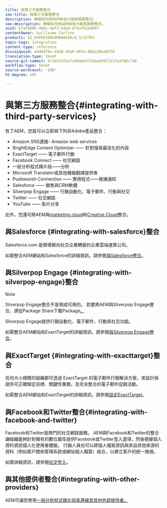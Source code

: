 ```yaml
---
title: 與第三方服務整合
seo-title: 與第三方服務整合
description: 瞭解如何將AEM與協力廠商服務整合。
seo-description: 瞭解如何將AEM與協力廠商服務整合。
uuid: bfafd00b-46bc-4af2-b3e8-874afb1ed697
contentOwner: Guillaume Carlino
products: SG_EXPERIENCEMANAGER/6.5/SITES
topic-tags: integration
content-type: reference
discoiquuid: e0d6478a-4420-46a6-96fe-082a30ee82f0
translation-type: tm+mt
source-git-commit: 471b57a52efc849eb57201e6397221fa4f88c746
workflow-type: tm+mt
source-wordcount: '339'
ht-degree: 10%

---
```



# 與第三方服務整合{#integrating-with-third-party-services}

有了AEM，您就可以立即與下列非Adobe產品整合：

* Amazon SNS連接- Amazon web services
* BrightEdge Content Optimizer —— 針對搜尋最佳化的內容
* ExactTarget —— 電子郵件行銷
* Facebook Connect —— 社交網路
* 一般分析程式碼片段——分析
* Microsoft Translator或其他機器翻譯提供者
* Pushwoosh Connection —— 應用程式——推播通知
* Salesforce —— 銷售與CRM軟體
* Silverpop Engage —— 行銷自動化、電子郵件、行動與社交
* Twitter —— 社交網路
* YouTube —— 影片分享

此外，您還可將AEM與[marketing cloud](/help/sites-administering/marketing-cloud.md)和[Creative Cloud](/help/assets/aem-cc-folder-sharing-best-practices.md)整合。

## 與Salesforce {#integrating-with-salesforce}整合

Salesforce.com 是領導朝向社交企業轉變的企業雲端運算公司。

如需整合AEM網站和Salesforce的詳細資訊，請參閱[與Salesforce整合](/help/sites-administering/salesforce.md)。

## 與Silverpop Engage {#integrating-with-silverpop-engage}整合

>[!NOTE]
>
>Silverpop Engage整合不是現成可用的。 若要將AEM與Silverpop Engage整合，請從Package Share下載Package[。](https://www.adobeaemcloud.com/content/marketplace/marketplaceProxy.html?packagePath=/content/companies/public/adobe/packages/aem620/product/cq-mcm-integrations-silverpop-content)

Silverpop Engage提供行銷自動化、電子郵件、行動與社交功能。

如需整合AEM網站和ExactTarget的詳細資訊，請參閱[與Silverpop Engage整合](/help/sites-administering/silverpop.md)。

## 與ExactTarget {#integrating-with-exacttarget}整合

任何大小規模的組織都可透過 ExactTarget 的電子郵件行銷解決方案，來設計與提供可正確鎖定目標、關鍵性業務，及完全整合的電子郵件促銷活動。

如需整合AEM網站和ExactTarget的詳細資訊，請參閱[設定ExactTarget](/help/sites-administering/exacttarget.md)。

## 與Facebook和Twitter整合{#integrating-with-facebook-and-twitter}

Facebook和Twitter是熱門的社交網路服務。 AEM與Facebook和Twitter的整合讓組織能夠針對擁有的數位屬性提供Facebook或Twitter登入選項，然後根據個人資料資訊個人化使用者體驗。 行銷人員也可以將個人檔案資訊與來自其他來源的資料（例如客戶關係管理系統或網站個人檔案）結合，以建立客戶的統一檢視。

如需詳細資訊，請參閱[社交登入](/help/communities/social-login.md)。

## 與其他提供者整合{#integrating-with-other-providers}

AEM可讓您使用[一般分析程式碼片段來連線至其他外部提供者。](/help/sites-administering/external-providers.md)
